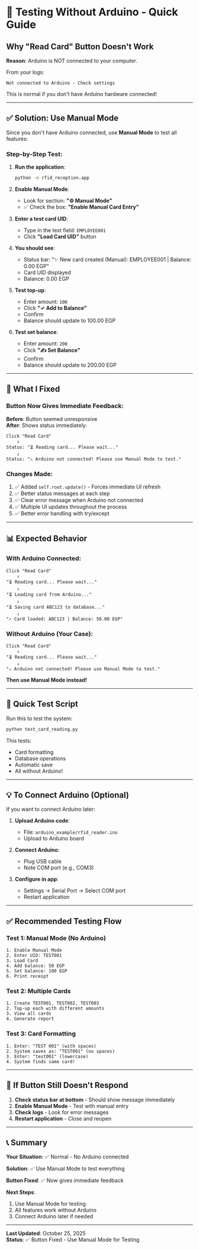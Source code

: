 # 🧪 Testing Without Arduino - Quick Guide

## Why "Read Card" Button Doesn't Work

**Reason**: Arduino is NOT connected to your computer.

From your logs:
```
Not connected to Arduino - Check settings
```

This is normal if you don't have Arduino hardware connected!

---

## ✅ Solution: Use Manual Mode

Since you don't have Arduino connected, use **Manual Mode** to test all features:

### Step-by-Step Test:

1. **Run the application**:
   ```bash
   python -m rfid_reception.app
   ```

2. **Enable Manual Mode**:
   - Look for section: **"⚙ Manual Mode"**
   - ✅ Check the box: **"Enable Manual Card Entry"**
   
3. **Enter a test card UID**:
   - Type in the text field: `EMPLOYEE001`
   - Click **"Load Card UID"** button

4. **You should see**:
   - Status bar: "✨ New card created (Manual): EMPLOYEE001 | Balance: 0.00 EGP"
   - Card UID displayed
   - Balance: 0.00 EGP

5. **Test top-up**:
   - Enter amount: `100`
   - Click **"✓ Add to Balance"**
   - Confirm
   - Balance should update to 100.00 EGP

6. **Test set balance**:
   - Enter amount: `200`
   - Click **"✍ Set Balance"**
   - Confirm
   - Balance should update to 200.00 EGP

---

## 🔧 What I Fixed

### Button Now Gives Immediate Feedback:

**Before**: Button seemed unresponsive  
**After**: Shows status immediately:

```
Click "Read Card"
    ↓
Status: "⏳ Reading card... Please wait..."
    ↓
Status: "⚠️ Arduino not connected! Please use Manual Mode to test."
```

### Changes Made:
1. ✅ Added `self.root.update()` - Forces immediate UI refresh
2. ✅ Better status messages at each step
3. ✅ Clear error message when Arduino not connected
4. ✅ Multiple UI updates throughout the process
5. ✅ Better error handling with try/except

---

## 📊 Expected Behavior

### With Arduino Connected:
```
Click "Read Card"
    ↓
"⏳ Reading card... Please wait..."
    ↓
"⏳ Loading card from Arduino..."
    ↓
"⏳ Saving card ABC123 to database..."
    ↓
"✓ Card loaded: ABC123 | Balance: 50.00 EGP"
```

### Without Arduino (Your Case):
```
Click "Read Card"
    ↓
"⏳ Reading card... Please wait..."
    ↓
"⚠️ Arduino not connected! Please use Manual Mode to test."
```

**Then use Manual Mode instead!**

---

## 🎯 Quick Test Script

Run this to test the system:

```bash
python test_card_reading.py
```

This tests:
- Card formatting
- Database operations
- Automatic save
- All without Arduino!

---

## 💡 To Connect Arduino (Optional)

If you want to connect Arduino later:

1. **Upload Arduino code**:
   - File: `arduino_example/rfid_reader.ino`
   - Upload to Arduino board

2. **Connect Arduino**:
   - Plug USB cable
   - Note COM port (e.g., COM3)

3. **Configure in app**:
   - Settings → Serial Port → Select COM port
   - Restart application

---

## ✅ Recommended Testing Flow

### Test 1: Manual Mode (No Arduino)
```
1. Enable Manual Mode
2. Enter UID: TEST001
3. Load Card
4. Add balance: 50 EGP
5. Set balance: 100 EGP
6. Print receipt
```

### Test 2: Multiple Cards
```
1. Create TEST001, TEST002, TEST003
2. Top-up each with different amounts
3. View all cards
4. Generate report
```

### Test 3: Card Formatting
```
1. Enter: "TEST 001" (with spaces)
2. System saves as: "TEST001" (no spaces)
3. Enter: "test001" (lowercase)
4. System finds same card!
```

---

## 🐛 If Button Still Doesn't Respond

1. **Check status bar at bottom** - Should show message immediately
2. **Enable Manual Mode** - Test with manual entry
3. **Check logs** - Look for error messages
4. **Restart application** - Close and reopen

---

## 📞 Summary

**Your Situation**: ✅ Normal - No Arduino connected

**Solution**: ✅ Use Manual Mode to test everything

**Button Fixed**: ✅ Now gives immediate feedback

**Next Steps**:
1. Use Manual Mode for testing
2. All features work without Arduino
3. Connect Arduino later if needed

---

**Last Updated**: October 25, 2025  
**Status**: ✅ Button Fixed - Use Manual Mode for Testing

